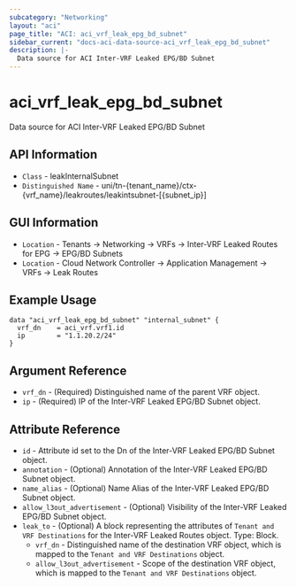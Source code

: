 ```yaml
---
subcategory: "Networking"
layout: "aci"
page_title: "ACI: aci_vrf_leak_epg_bd_subnet"
sidebar_current: "docs-aci-data-source-aci_vrf_leak_epg_bd_subnet"
description: |-
  Data source for ACI Inter-VRF Leaked EPG/BD Subnet
---
```


# aci_vrf_leak_epg_bd_subnet #

Data source for ACI Inter-VRF Leaked EPG/BD Subnet


## API Information ##

* `Class` - leakInternalSubnet
* `Distinguished Name` - uni/tn-{tenant_name}/ctx-{vrf_name}/leakroutes/leakintsubnet-[{subnet_ip}]

## GUI Information ##

* `Location` - Tenants -> Networking -> VRFs -> Inter-VRF Leaked Routes for EPG -> EPG/BD Subnets
* `Location` - Cloud Network Controller -> Application Management -> VRFs -> Leak Routes

## Example Usage ##

```hcl
data "aci_vrf_leak_epg_bd_subnet" "internal_subnet" {
  vrf_dn    = aci_vrf.vrf1.id
  ip        = "1.1.20.2/24"
}
```

## Argument Reference ##

* `vrf_dn` - (Required) Distinguished name of the parent VRF object.
* `ip` - (Required) IP of the Inter-VRF Leaked EPG/BD Subnet object.

## Attribute Reference ##
* `id` - Attribute id set to the Dn of the Inter-VRF Leaked EPG/BD Subnet object.
* `annotation` - (Optional) Annotation of the Inter-VRF Leaked EPG/BD Subnet object.
* `name_alias` - (Optional) Name Alias of the Inter-VRF Leaked EPG/BD Subnet object.
* `allow_l3out_advertisement` - (Optional) Visibility of the Inter-VRF Leaked EPG/BD Subnet object.
* `leak_to` - (Optional) A block representing the attributes of `Tenant and VRF Destinations` for the Inter-VRF Leaked Routes object. Type: Block.
  * `vrf_dn` - Distinguished name of the destination VRF object, which is mapped to the `Tenant and VRF Destinations` object.
  * `allow_l3out_advertisement` - Scope of the destination VRF object, which is mapped to the `Tenant and VRF Destinations` object.
